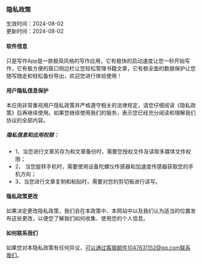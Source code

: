 ### 隐私政策

生效时间：2024-08-02   
更新时间：2024-08-02

#### 软件信息

只是写作App是一款极简风格的写作应用，它有极快的启动速度让您一秒开始写作，它有极方便的窗口侧边栏让您轻松管理书籍文章，它有极全面的数据保护让您随写随走和轻松备份导出，欢迎您进行体验使用！

#### 用户隐私信息保护

本应用非常重视用户隐私政策并严格遵守相关的法律规定，请您仔细阅读《隐私政策》后再继续使用。如果您继续使用我们的服务，表示您已经充分阅读和理解我们协议的全部内容。

##### 隐私信息和应用权限：

* 1、当您进行文章另存为和文章备份时，需要您授权文件及读取多媒体文件权限；
* 2、 当您旋转手机时，需要使用设备陀螺仪传感器和加速度传感器获取您的手机方向；
* 3、当您进行文章复制和粘贴时，需要对您的剪切板进行读写。

#### 隐私政策更改

如果决定更改隐私政策，我们会在本政策中、本网站中以及我们认为适当的位置发布这些更改，以便您了解我们如何收集、使用您的个人信息。

#### 如何联系我们

如果您对本隐私政策有任何异议，可以通过客服邮件1047631152@qq.com联系我们。
